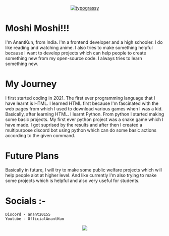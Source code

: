 <div align="center">
<a href="https://github.com/kawarimidoll/typograssy">
    <img alt="typograssy" src="https://typograssy.deno.dev/api?text=%E7%A7%81%E3%81%AF%E3%82%A2%E3%83%8A%E3%83%B3%E3%83%88%E3%81%A7%E3%81%99%20I'm%20Anant&l0=000000&l2=ffffff&bg=000000&frame=ffffff&comment=">
</a>
</div>

# Moshi Moshi!!!
I'm AnantKun, from India. I'm a frontend developer and a high schooler. I do like reading and watching anime. I also tries to make something helpful because I want to develop projects which can help people to create something new from my open-source code. I always tries to learn something new.

# My Journey 
I first started coding in 2021. The first ever programming language that I have learnt is HTML. I learned HTML first because I'm fascinated with the web pages from which I used to download various games when I was a kid. <br> 
Basically, after learning HTML. I learnt Python. From python I started making some basic projects. My first ever python project was a snake game which I have made. I got suprised by the results and after then I created a multipurpose discord bot using python which can do some basic actions according to the given command.

# Future Plans
Basically in future, I will try to make some public welfare projects which will help people alot at higher level. And like currently I'm also trying to make some projects which is helpful and also very useful for students.

# Socials :- <br>
``Discord - anant20155``<br>
``Youtube - OfficialAnantKun``

<p align="center">
    <a href="https://discord.com/users/629851641579044874"><img src="https://lanyard.cnrad.dev/api/629851641579044874" /></a>
</p>

